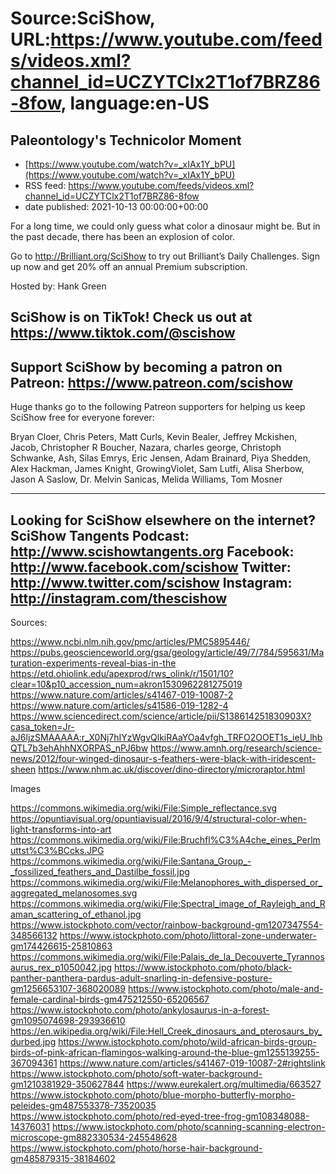 # Source:SciShow, URL:https://www.youtube.com/feeds/videos.xml?channel_id=UCZYTClx2T1of7BRZ86-8fow, language:en-US

## Paleontology's Technicolor Moment
 - [https://www.youtube.com/watch?v=_xIAx1Y_bPU](https://www.youtube.com/watch?v=_xIAx1Y_bPU)
 - RSS feed: https://www.youtube.com/feeds/videos.xml?channel_id=UCZYTClx2T1of7BRZ86-8fow
 - date published: 2021-10-13 00:00:00+00:00

For a long time, we could only guess what color a dinosaur might be. But in the past decade, there has been an explosion of color.

Go to http://Brilliant.org/SciShow to try out Brilliant’s Daily Challenges. Sign up now and get 20% off an annual Premium subscription.

Hosted by: Hank Green

SciShow is on TikTok!  Check us out at https://www.tiktok.com/@scishow 
----------
Support SciShow by becoming a patron on Patreon: https://www.patreon.com/scishow
----------
Huge thanks go to the following Patreon supporters for helping us keep SciShow free for everyone forever:

Bryan Cloer, Chris Peters, Matt Curls, Kevin Bealer, Jeffrey Mckishen, Jacob, Christopher R Boucher, Nazara, charles george, Christoph Schwanke, Ash, Silas Emrys, Eric Jensen, Adam Brainard, Piya Shedden, Alex Hackman, James Knight, GrowingViolet, Sam Lutfi, Alisa Sherbow, Jason A Saslow, Dr. Melvin Sanicas, Melida Williams, Tom Mosner

----------
Looking for SciShow elsewhere on the internet?
SciShow Tangents Podcast: http://www.scishowtangents.org
Facebook: http://www.facebook.com/scishow
Twitter: http://www.twitter.com/scishow
Instagram: http://instagram.com/thescishow
----------
Sources:

https://www.ncbi.nlm.nih.gov/pmc/articles/PMC5895446/ 
https://pubs.geoscienceworld.org/gsa/geology/article/49/7/784/595631/Maturation-experiments-reveal-bias-in-the 
https://etd.ohiolink.edu/apexprod/rws_olink/r/1501/10?clear=10&p10_accession_num=akron1530962281275019 
https://www.nature.com/articles/s41467-019-10087-2
https://www.nature.com/articles/s41586-019-1282-4 
https://www.sciencedirect.com/science/article/pii/S138614251830903X?casa_token=Jr-aJ6ljzSMAAAAA:r_X0Nj7hIYzWgvQlkiRAaYOa4vfgh_TRFO2OOET1s_ieU_lhbQTL7b3ehAhhNXORPAS_nPJ6bw 
https://www.amnh.org/research/science-news/2012/four-winged-dinosaur-s-feathers-were-black-with-iridescent-sheen
https://www.nhm.ac.uk/discover/dino-directory/microraptor.html 

Images

https://commons.wikimedia.org/wiki/File:Simple_reflectance.svg
https://opuntiavisual.org/opuntiavisual/2016/9/4/structural-color-when-light-transforms-into-art
https://commons.wikimedia.org/wiki/File:Bruchfl%C3%A4che_eines_Perlmuttst%C3%BCcks.JPG
https://commons.wikimedia.org/wiki/File:Santana_Group_-_fossilized_feathers_and_Dastilbe_fossil.jpg
https://commons.wikimedia.org/wiki/File:Melanophores_with_dispersed_or_aggregated_melanosomes.svg
https://commons.wikimedia.org/wiki/File:Spectral_image_of_Rayleigh_and_Raman_scattering_of_ethanol.jpg
https://www.istockphoto.com/vector/rainbow-background-gm1207347554-348566132
https://www.istockphoto.com/photo/littoral-zone-underwater-gm174426615-25810863
https://commons.wikimedia.org/wiki/File:Palais_de_la_Decouverte_Tyrannosaurus_rex_p1050042.jpg
https://www.istockphoto.com/photo/black-panther-panthera-pardus-adult-snarling-in-defensive-posture-gm1256653107-368020089
https://www.istockphoto.com/photo/male-and-female-cardinal-birds-gm475212550-65206567
https://www.istockphoto.com/photo/ankylosaurus-in-a-forest-gm1095074698-293936610
https://en.wikipedia.org/wiki/File:Hell_Creek_dinosaurs_and_pterosaurs_by_durbed.jpg
https://www.istockphoto.com/photo/wild-african-birds-group-birds-of-pink-african-flamingos-walking-around-the-blue-gm1255139255-367094361
https://www.nature.com/articles/s41467-019-10087-2#rightslink
https://www.istockphoto.com/photo/soft-water-background-gm1210381929-350627844
https://www.eurekalert.org/multimedia/663527
https://www.istockphoto.com/photo/blue-morpho-butterfly-morpho-peleides-gm487553378-73520035
https://www.istockphoto.com/photo/red-eyed-tree-frog-gm108348088-14376031
https://www.istockphoto.com/photo/scanning-scanning-electron-microscope-gm882330534-245548628
https://www.istockphoto.com/photo/horse-hair-background-gm485879315-38184602

